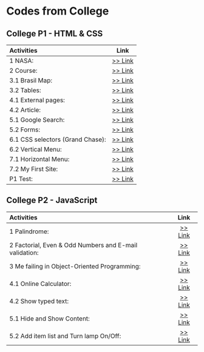 # Codes from College

## College P1 - HTML & CSS

| Activities                       |             Link              |
| :------------------------------- | :---------------------------: |
| 1 NASA:                          |    [>> Link](./P1/aula1/)     |
| 2 Course:                        | [>> Link](./P1/aula2/curso/)  |
| 3.1 Brasil Map:                  |    [>> Link](./P1/aula3/)     |
| 3.2 Tables:                      | [>> Link](./P1/aula3/aula-3b) |
| 4.1 External pages:              |    [>> Link](./P1/aula4/)     |
| 4.2 Article:                     | [>> Link](./P1/aula4/aula-4b) |
| 5.1 Google Search:               |    [>> Link](./P1/aula5/)     |
| 5.2 Forms:                       | [>> Link](./P1/aula5/aula-5b) |
| 6.1 CSS selectors (Grand Chase): |    [>> Link](./P1/aula6/)     |
| 6.2 Vertical Menu:               | [>> Link](./P1/aula6/aula-6b) |
| 7.1 Horizontal Menu:             |    [>> Link](./P1/aula7/)     |
| 7.2 My First Site:               | [>> Link](./P1/aula7/aula-7b) |
| P1 Test:                         |  [>> Link](./P1/Prova%20P1/)  |

## College P2 - JavaScript

| Activities                                             |             Link              |
| :----------------------------------------------------- | :---------------------------: |
| 1 Palindrome:                                          |    [>> Link](./P2/aula1/)     |
| 2 Factorial, Even & Odd Numbers and E-mail validation: |    [>> Link](./P2/aula2/)     |
| 3 Me failing in Object-Oriented Programming:           |    [>> Link](./P2/aula3/)     |
| 4.1 Online Calculator:                                 |    [>> Link](./P2/aula4/)     |
| 4.2 Show typed text:                                   | [>> Link](./P2/aula4/aula-4b) |
| 5.1 Hide and Show Content:                             |    [>> Link](./P2/aula5/)     |
| 5.2 Add item list and Turn lamp On/Off:                | [>> Link](./P2/aula5/aula-5b) |

